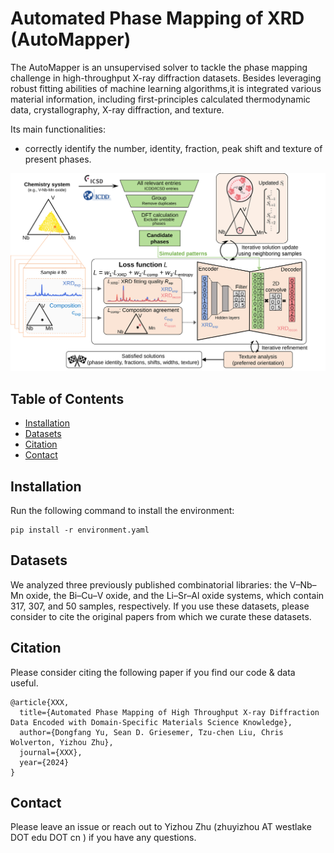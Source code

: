 # Automated Phase Mapping of XRD (AutoMapper)

The AutoMapper is an unsupervised solver to tackle the phase mapping challenge in high-throughput X-ray diffraction datasets. Besides leveraging robust fitting abilities of machine learning algorithms,it is integrated various material information, including first-principles calculated thermodynamic data, crystallography, X-ray diffraction, and texture.

Its main functionalities:

- correctly identify the number, identity, fraction, peak shift and texture of present phases. 


<p align="center">
  <img src="phasemapy/Overview of AutoMapper.svg" /> 
</p>



## Table of Contents

- [Installation](#installation)
- [Datasets](#datasets)
- [Citation](#citation)
- [Contact](#contact)

## Installation


Run the following command to install the environment:
```
pip install -r environment.yaml
```


## Datasets

We analyzed three previously published combinatorial libraries: the V–Nb–Mn oxide, the Bi–Cu–V oxide, and the Li–Sr–Al oxide systems, which contain 317, 307, and 50 samples, respectively. If you use these datasets, please consider to cite the original papers from which we curate these datasets.



## Citation

Please consider citing the following paper if you find our code & data useful.

```
@article{XXX,
  title={Automated Phase Mapping of High Throughput X-ray Diffraction Data Encoded with Domain-Specific Materials Science Knowledge},
  author={Dongfang Yu, Sean D. Griesemer, Tzu-chen Liu, Chris Wolverton, Yizhou Zhu},
  journal={XXX},
  year={2024}
}
```

## Contact

Please leave an issue or reach out to Yizhou Zhu (zhuyizhou AT westlake DOT edu DOT cn ) if you have any questions.
